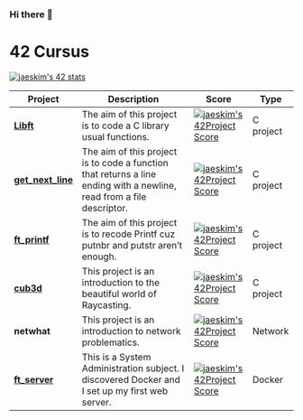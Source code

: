 ### Hi there 👋

<!--
**yssefnoam/yssefnoam** is a ✨ _special_ ✨ repository because its `README.md` (this file) appears on your GitHub profile.

Here are some ideas to get you started:

- 🔭 I’m currently working on ...
- 🌱 I’m currently learning ...
- 👯 I’m looking to collaborate on ...
- 🤔 I’m looking for help with ...
- 💬 Ask me about ...
- 📫 How to reach me: ...
- 😄 Pronouns: ...
- ⚡ Fun fact: ...
-->
# 42 Cursus

[![jaeskim's 42 stats](https://badge42.herokuapp.com/api/stats/ynoam?privacyEmail=true)](https://github.com/JaeSeoKim/badge42)

Project | Description | Score |  Type |
------------ | ------------- | ------------- | -------------
[**Libft**](https://github.com/yssefnoam/42_cursus/tree/master/libft) | The aim of this project is to code a C library usual functions. | [![jaeskim's 42Project Score](https://badge42.herokuapp.com/api/project/ynoam/Libft)](https://github.com/JaeSeoKim/badge42) | C project
[**get_next_line**](https://github.com/yssefnoam/42_cursus/tree/master/get_next_line) | The aim of this project is to code a function that returns a line ending with a newline, read from a file descriptor. | [![jaeskim's 42Project Score](https://badge42.herokuapp.com/api/project/ynoam/get_next_line)](https://github.com/JaeSeoKim/badge42) | C project
[**ft_printf**](https://github.com/yssefnoam/42_cursus/tree/master/ft_printf) | The aim of this project is to recode Printf cuz putnbr and putstr aren’t enough. | [![jaeskim's 42Project Score](https://badge42.herokuapp.com/api/project/ynoam/ft_printf)](https://github.com/JaeSeoKim/badge42) | C project
[**cub3d**](https://github.com/yssefnoam/cub3D) | This project is an introduction to the beautiful world of Raycasting. | [![jaeskim's 42Project Score](https://badge42.herokuapp.com/api/project/ynoam/cub3d)](https://github.com/JaeSeoKim/badge42) | C project
**netwhat**| This project is an introduction to network problematics. | [![jaeskim's 42Project Score](https://badge42.herokuapp.com/api/project/ynoam/netwhat)](https://github.com/JaeSeoKim/badge42) | Network
[**ft_server**](https://github.com/yssefnoam/42_cursus/tree/master/Docker) | This is a System Administration subject. I discovered Docker and I set up my first web server. | [![jaeskim's 42Project Score](https://badge42.herokuapp.com/api/project/ynoam/ft_server)](https://github.com/JaeSeoKim/badge42) | Docker
